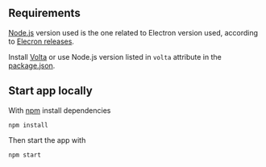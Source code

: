 ## Requirements

[Node.js](https://nodejs.org/) version used is the one related to Electron version used, according to [Elecron releases](https://releases.electronjs.org/).

Install [Volta](https://volta.sh/) or use Node.js version listed in `volta` attribute in the [package.json](../package.json).

## Start app locally

With [npm](https://www.npmjs.com/) install dependencies

```shell
npm install
```

Then start the app with

```shell
npm start
```

